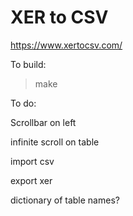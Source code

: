 # XER to CSV

https://www.xertocsv.com/

To build:

>make

To do:

Scrollbar on left

infinite scroll on table

import csv

export xer

dictionary of table names?
